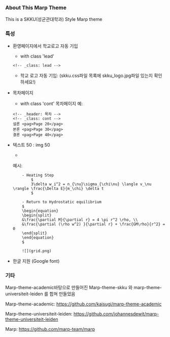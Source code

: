 ### About This Marp Theme

This is a SKKU(성균관대학과) Style Marp theme

### 특성

- 환영페이지에서 학교로고 자동 기입 
    - with class 'lead'

    ```
    <!-- _class: lead -->
    ```
    - 학교 로고 자동 기입: (skku.css파일 목록에 skku_logo.jpg파일 있는지 확인하세요!)

- 목차페이지 
    - with class 'cont'
    목차페이지 예:

    ```
    <!-- _header: 목차 -->
    <!-- _class: cont -->
    설론 <pag>Page 20</pag>
    본론 <pag>Page 30</pag>
    결론 <pag>Page 40</pag>
    ```
- 텍스트 50 : img 50
    - <!-- _class: t50-i50 -->
    
    예시:
    ```
        - Heating Step
            $
            3\delta w_i^2 = n_{\nu}\sigma_{\chi\nu} \langle v_\nu \rangle \frac{\Delta E}{m_\chi} \delta t
            $

        - Return to Hydrostatic equilibrium
        $
        \begin{equation}
        \begin{split}
        &\frac{\partial M}{\partial r} = 4 \pi r^2 \rho, \\
        &\frac{\partial (\rho w^2) }{\partial r} + \frac{GM\rho}{r^2} = 0
        \end{split}
        \end{equation}
        $

        ![](grid.png)
    ```

- 한글 지원 (Google font)

### 기타

Marp-theme-academic바탕으로 만들어진 Marp-theme-skku 와 marp-theme-universiteit-leiden 를 합쳐 만들었음

Marp-theme-academic: https://github.com/kaisugi/marp-theme-academic

Marp-theme-universiteit-leiden: https://github.com/johannesdewit/marp-theme-universiteit-leiden

Marp: https://github.com/marp-team/marp


